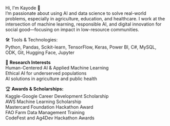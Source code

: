 Hi, I'm Kayode 👋  <br>
I’m passionate about using AI and data science to solve real-world problems, especially in agriculture, education, and healthcare. I work at the intersection of machine learning, responsible AI, and digital innovation for social good—focusing on impact in low-resource communities. <br>

🛠 Tools & Technologies:<br>
Python, Pandas, Scikit-learn, TensorFlow, Keras, Power BI, C#, MySQL, ODK, Git, Hugging Face, Jupyter <br>

🔬 **Research Interests**<br>
Human-Centered AI & Applied Machine Learning<br>
Ethical AI for underserved populations<br>
AI solutions in agriculture and public health <br>

🏆 **Awards & Scholarships:** <br>
Kaggle-Google Career Development Scholarship <br>
AWS Machine Learning Scholarship <br>
Mastercard Foundation Hackathon Award <br>
FAO Farm Data Management Training <br>
CodeFest and Ag4Dev Hackathon Awards <br>
<!---
yahayakayode/yahayakayode is a ✨ special ✨ repository because its `README.md` (this file) appears on your GitHub profile.
You can click the Preview link to take a look at your changes.
--->
